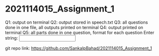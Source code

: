 # 2021114015_Assignment_1
Q1: output on terminal
Q2: output stored in speech.txt
Q3: all questions done in one file, all outputs printed on terminal
Q4: output printed on terminal
Q5: all parts done in one question, format for each question
Enter string: <input>
<output>

git repo link: https://github.com/SankalpBahad/2021114015_Assignment_1
